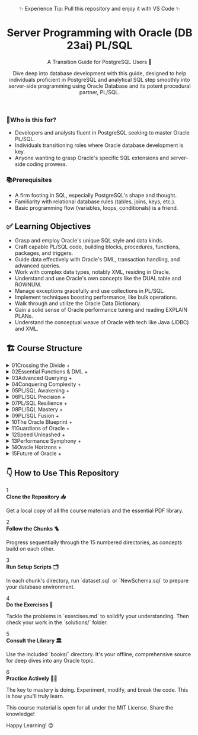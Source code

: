 <head>
    <link rel="stylesheet" href="./styles/core.css">
    <link rel="preconnect" href="https://fonts.googleapis.com">
    <link rel="preconnect" href="https://fonts.gstatic.com" crossorigin>
    <link href="https://fonts.googleapis.com/css2?family=Fira+Code&family=Lato:wght@400;900&family=Roboto:ital,wght@0,400;1,400&display=swap" rel="stylesheet">
</head>
<body>
<div class="main-container">
    <!-- HERO SECTION -->
    <header class="hero-section">
        <p class="experience-tip">✨ Experience Tip: Pull this repository and enjoy it with VS Code ✨</p>
        <h1>Server Programming with Oracle (DB 23ai) PL/SQL</h1>
        <p class="subtitle">A Transition Guide for PostgreSQL Users 🚀</p>
        <p>Dive deep into database development with this guide, designed to help individuals proficient in PostgreSQL and analytical SQL step smoothly into server-side programming using Oracle Database and its potent procedural partner, PL/SQL.</p>
    </header>
    <!-- INFO GRID -->
    <section class="info-grid">
        <div class="info-card">
            <h3><span class="icon">🤔</span>Who is this for?</h3>
            <ul>
                <li>Developers and analysts fluent in PostgreSQL seeking to master Oracle PL/SQL.</li>
                <li>Individuals transitioning roles where Oracle database development is key.</li>
                <li>Anyone wanting to grasp Oracle's specific SQL extensions and server-side coding prowess.</li>
            </ul>
        </div>
        <div class="info-card">
            <h3><span class="icon">📚</span>Prerequisites</h3>
            <ul>
                <li>A firm footing in SQL, especially PostgreSQL's shape and thought.</li>
                <li>Familiarity with relational database rules (tables, joins, keys, etc.).</li>
                <li>Basic programming flow (variables, loops, conditionals) is a friend.</li>
            </ul>
        </div>
    </section>
    <!-- LEARNING OBJECTIVES -->
    <section>
        <h2 class="grid-header">✅ Learning Objectives</h2>
        <div class="feature-list-container">
            <ul>
                <li>Grasp and employ Oracle's unique SQL style and data kinds.</li>
                <li>Craft capable PL/SQL code, building blocks, procedures, functions, packages, and triggers.</li>
                <li>Guide data effectively with Oracle's DML, transaction handling, and advanced queries.</li>
                <li>Work with complex data types, notably XML, residing in Oracle.</li>
                <li>Understand and use Oracle's own concepts like the DUAL table and ROWNUM.</li>
                <li>Manage exceptions gracefully and use collections in PL/SQL.</li>
                <li>Implement techniques boosting performance, like bulk operations.</li>
                <li>Walk through and utilize the Oracle Data Dictionary.</li>
                <li>Gain a solid sense of Oracle performance tuning and reading EXPLAIN PLANs.</li>
                <li>Understand the conceptual weave of Oracle with tech like Java (JDBC) and XML.</li>
            </ul>
        </div>
    </section>
    <!-- COURSE STRUCTURE -->
    <section>
        <h2 class="grid-header">🏗️ Course Structure</h2>
        <div class="accordion">
            <!-- Chunk 1-4 -->
            <details class="accordion-item">
                <summary class="accordion-header">
                    <span class="accordion-title"><span class="chunk-number">01</span>Crossing the Divide</span>
                    <span class="accordion-icon">+</span>
                </summary>
                <div class="accordion-body">
                    <span class="parent-category">ORACLE SQL & BRIDGING FROM POSTGRESQL</span>
                    <p>Here, we step across, finding Oracle's SQL voice for those who know PostgreSQL best.</p>
                    <h4>Categories to be Studied:</h4>
                    <ul>
                        <li>Key Differences & Core Syntax</li>
                        <li>Data Types <i>(Oracle Specific)</i>: VARCHAR2, NUMBER, DATE, TIMESTAMPs</li>
                        <li>DUAL Table <i>(Oracle Specific)</i></li>
                        <li>NULL Handling: NVL, NVL2, COALESCE</li>
                        <li>Conditional Expressions: DECODE, CASE</li>
                        <li>ROWNUM Pseudo-column <i>(Oracle Specific)</i></li>
                    </ul>
                </div>
            </details>
            <details class="accordion-item">
                <summary class="accordion-header">
                    <span class="accordion-title"><span class="chunk-number">02</span>Essential Functions & DML</span>
                    <span class="accordion-icon">+</span>
                </summary>
                <div class="accordion-body">
                     <span class="parent-category">ORACLE SQL & BRIDGING FROM POSTGRESQL</span>
                    <p>Unlock key Oracle functions and master the foundational dance of Data Manipulation Language (DML).</p>
                    <h4>Categories to be Studied:</h4>
                    <ul>
                        <li>Date Functions: SYSDATE, TO_DATE, ADD_MONTHS, etc.</li>
                        <li>String Functions</li>
                        <li>Set Operators: MINUS</li>
                        <li>DML & Transaction Control: INSERT, UPDATE, DELETE, COMMIT, ROLLBACK</li>
                    </ul>
                </div>
            </details>
            <details class="accordion-item">
                <summary class="accordion-header">
                    <span class="accordion-title"><span class="chunk-number">03</span>Advanced Querying</span>
                    <span class="accordion-icon">+</span>
                </summary>
                <div class="accordion-body">
                     <span class="parent-category">ORACLE SQL & BRIDGING FROM POSTGRESQL</span>
                    <p>Ascend to advanced querying heights, tackling complex data patterns with Oracle's unique tools. 🏔️</p>
                    <h4>Categories to be Studied:</h4>
                    <ul>
                        <li>Hierarchical Queries <i>(Oracle Specific - Very Important)</i>: CONNECT BY, LEVEL, PRIOR</li>
                        <li>Analytic (Window) Functions: RANK, DENSE_RANK, LAG, LEAD</li>
                        <li>MERGE statement <i>(Oracle Specific)</i></li>
                    </ul>
                </div>
            </details>
            <details class="accordion-item">
                <summary class="accordion-header">
                    <span class="accordion-title"><span class="chunk-number">04</span>Conquering Complexity</span>
                    <span class="accordion-icon">+</span>
                </summary>
                <div class="accordion-body">
                     <span class="parent-category">ORACLE SQL & BRIDGING FROM POSTGRESQL</span>
                    <p>Face the challenge of intricate data forms like XML and JSON, vital for systems like Flexcube, exploring Oracle's modern touch.</p>
                    <h4>Categories to be Studied:</h4>
                    <ul>
                        <li>Large Objects: CLOB, BLOB</li>
                        <li>XMLTYPE Data Type: Storage and Querying</li>
                        <li>JSON Data Type: Native Storage and Querying</li>
                        <li><b>Oracle 23ai Features</b>: JSON Relational Duality Views ✨, JSON Binary Type 💾</li>
                    </ul>
                </div>
            </details>
            <!-- Chunk 5-9 -->
            <details class="accordion-item">
                <summary class="accordion-header">
                    <span class="accordion-title"><span class="chunk-number">05</span>PL/SQL Awakening</span>
                    <span class="accordion-icon">+</span>
                </summary>
                <div class="accordion-body">
                    <span class="parent-category">PL/SQL: ORACLE'S PROCEDURAL POWERHOUSE</span>
                    <p>Awaken your inner Oracle programmer. This chunk lays the ground for PL/SQL, from block shape to basic flow, introducing a new 23ai speed boost.</p>
                    <h4>Categories to be Studied:</h4>
                    <ul>
                        <li>PL/SQL Block Structure: DECLARE, BEGIN, EXCEPTION, END</li>
                        <li>Variables & Constants: %TYPE, %ROWTYPE</li>
                        <li>Control Flow: IF, CASE, LOOPs</li>
                        <li>SQL within PL/SQL</li>
                        <li><b>Oracle 23ai Feature</b>: SQL Transpiler for optimization ⏩</li>
                    </ul>
                    <h4>Essential Reading:</h4>
                    <ul class="book-list">
                        <li><a href="books/oracle-database-pl-sql-language-reference/database-pl-sql-language-reference.pdf"><strong>Oracle® Database PL/SQL Language Reference</strong></a><span class="relevance">_Relevance:_ The core guide for PL/SQL syntax, block structure, and control flow.</span></li>
                        <li><a href="books/oracle-database-23ai-new-features-guide/oracle-database-23ai-new-features-guide.pdf"><strong>Oracle Database 23ai New Features Guide</strong></a><span class="relevance">_Relevance:_ Details the new SQL Transpiler feature.</span></li>
                    </ul>
                </div>
            </details>
            <details class="accordion-item">
                <summary class="accordion-header">
                    <span class="accordion-title"><span class="chunk-number">06</span>PL/SQL Precision</span>
                    <span class="accordion-icon">+</span>
                </summary>
                <div class="accordion-body">
                    <span class="parent-category">PL/SQL: ORACLE'S PROCEDURAL POWERHOUSE</span>
                    <p>Gain precision with PL/SQL cursors for fetching data and shaping reusable code blocks with procedures and functions.</p>
                    <h4>Categories to be Studied:</h4>
                    <ul>
                        <li>Cursors: Implicit, Explicit, Cursor FOR loops</li>
                        <li>Stored Procedures & Functions: Syntax, Parameter Modes (IN, OUT, IN OUT)</li>
                    </ul>
                    <h4>Essential Reading:</h4>
                    <ul class="book-list">
                        <li><a href="books/oracle-database-pl-sql-language-reference/database-pl-sql-language-reference.pdf"><strong>Oracle® Database PL/SQL Language Reference</strong></a><span class="relevance">_Relevance:_ The definitive reference for cursors and subprogram definitions.</span></li>
                        <li><a href="books/database-development-guide/database-development-guide.pdf"><strong>Oracle® Database Development Guide</strong></a><span class="relevance">_Relevance:_ Provides practical context and design patterns for procedures and functions.</span></li>
                    </ul>
                </div>
            </details>
            <details class="accordion-item">
                <summary class="accordion-header">
                    <span class="accordion-title"><span class="chunk-number">07</span>PL/SQL Resilience</span>
                    <span class="accordion-icon">+</span>
                </summary>
                <div class="accordion-body">
                    <span class="parent-category">PL/SQL: ORACLE'S PROCEDURAL POWERHOUSE</span>
                    <p>Build resilience in your code! Organize with packages, handle errors surely, and automate actions with triggers.🛡️</p>
                    <h4>Categories to be Studied:</h4>
                    <ul>
                        <li>Packages: Specification & Body, Overloading</li>
                        <li>Exception Handling: Predefined, User-defined, SQLCODE, SQLERRM</li>
                        <li>Triggers: DML Triggers, :NEW & :OLD qualifiers</li>
                    </ul>
                    <h4>Essential Reading:</h4>
                    <ul class="book-list">
                        <li><a href="books/oracle-database-pl-sql-language-reference/database-pl-sql-language-reference.pdf"><strong>Oracle® Database PL/SQL Language Reference</strong></a><span class="relevance">_Relevance:_ The complete guide to packages, exception handling syntax, and trigger creation.</span></li>
                    </ul>
                </div>
            </details>
            <details class="accordion-item">
                <summary class="accordion-header">
                    <span class="accordion-title"><span class="chunk-number">08</span>PL/SQL Mastery</span>
                    <span class="accordion-icon">+</span>
                </summary>
                <div class="accordion-body">
                    <span class="parent-category">PL/SQL: ORACLE'S PROCEDURAL POWERHOUSE</span>
                    <p>Master powerful PL/SQL moves! Handle complex data bunches and make things fly with bulk actions and dynamic SQL, key for big systems like Flexcube. 💪</p>
                    <h4>Categories to be Studied:</h4>
                    <ul>
                        <li>Collections & Records: Associative Arrays, Nested Tables, Varrays</li>
                        <li>Bulk Operations for Performance: BULK COLLECT, FORALL</li>
                        <li>Dynamic SQL: EXECUTE IMMEDIATE</li>
                    </ul>
                    <h4>Essential Reading:</h4>
                    <ul class="book-list">
                        <li><a href="books/oracle-database-pl-sql-language-reference/database-pl-sql-language-reference.pdf"><strong>Oracle® Database PL/SQL Language Reference</strong></a><span class="relevance">_Relevance:_ Your primary source for advanced data structures and high-performance PL/SQL techniques.</span></li>
                    </ul>
                </div>
            </details>
            <details class="accordion-item">
                <summary class="accordion-header">
                    <span class="accordion-title"><span class="chunk-number">09</span>PL/SQL Fusion</span>
                    <span class="accordion-icon">+</span>
                </summary>
                <div class="accordion-body">
                    <span class="parent-category">PL/SQL: ORACLE'S PROCEDURAL POWERHOUSE</span>
                    <p>Experience PL/SQL fusion! Explore standard packages for common tasks and see JavaScript step in as a code buddy in Oracle 23ai. 🤝</p>
                    <h4>Categories to be Studied:</h4>
                    <ul>
                        <li>Built-in Packages: DBMS_LOB, DBMS_XMLGEN, UTL_FILE, DBMS_AQ</li>
                        <li><b>Oracle 23ai Feature</b>: JavaScript Stored Procedures 🌐</li>
                    </ul>
                    <h4>Essential Reading:</h4>
                    <ul class="book-list">
                        <li><a href="books/database-pl-sql-packages-and-types-reference/database-pl-sql-packages-and-types-reference.pdf"><strong>Oracle® Database PL/SQL Packages and Types Reference</strong></a><span class="relevance">_Relevance:_ The encyclopedia for all `DBMS_` and `UTL_` packages.</span></li>
                        <li><a href="books/oracle-database-javascript-developers-guide/oracle-database-javascript-developers-guide.pdf"><strong>Oracle Database JavaScript Developer's Guide</strong></a><span class="relevance">_Relevance:_ The key guide for integrating JavaScript into the Oracle database.</span></li>
                    </ul>
                </div>
            </details>
            <!-- Chunk 10-13 -->
            <details class="accordion-item">
                <summary class="accordion-header">
                    <span class="accordion-title"><span class="chunk-number">10</span>The Oracle Blueprint</span>
                    <span class="accordion-icon">+</span>
                </summary>
                <div class="accordion-body">
                    <span class="parent-category">ESSENTIAL ORACLE DATABASE CONCEPTS</span>
                    <p>Get the Oracle blueprint in your mind! This chunk brings vital database ideas for a consulting path – structure, data map, and fresh 23ai touches for schema and data. 🏛️</p>
                    <h4>Categories to be Studied:</h4>
                    <ul>
                        <li>Data Dictionary & Metadata Views: USER_, ALL_, DBA_</li>
                        <li>Schema Objects Overview: Tables, Views, Indexes, Sequences</li>
                        <li>Concurrency Control (MVCC) & Transaction Management</li>
                        <li><b>Oracle 23ai Features</b>: Usage Domains 🎯, Annotations ✍️, Wide Tables ↔️</li>
                    </ul>
                    <h4>Essential Reading:</h4>
                    <ul class="book-list">
                        <li><a href="books/database-concepts/database-concepts.pdf"><strong>Oracle® Database Concepts</strong></a><span class="relevance">_Relevance:_ Foundational knowledge on Oracle's architecture.</span></li>
                        <li><a href="books/database-reference/database-reference.pdf"><strong>Oracle® Database Reference</strong></a><span class="relevance">_Relevance:_ The source of truth for all Data Dictionary views.</span></li>
                    </ul>
                </div>
            </details>
            <details class="accordion-item">
                <summary class="accordion-header">
                    <span class="accordion-title"><span class="chunk-number">11</span>Guardians of Oracle</span>
                    <span class="accordion-icon">+</span>
                </summary>
                <div class="accordion-body">
                    <span class="parent-category">ESSENTIAL ORACLE DATABASE CONCEPTS</span>
                    <p>Stand guardian over your data! This chunk highlights database safety rules and new Oracle 23ai security shields, crucial for keeping sensitive info and systems safe. 🔒🛡️</p>
                    <h4>Categories to be Studied:</h4>
                    <ul>
                        <li><b>Oracle 23ai Feature</b>: SQL Firewall 🔥</li>
                        <li><b>Oracle 23ai Feature</b>: Column-Level Auditing 🕵️ & Data Redaction 🎭</li>
                        <li><b>Oracle 23ai Feature</b>: Multicloud Authentication ☁️🔑</li>
                        <li><b>Oracle 23ai Feature</b>: Schema Privileges ✅</li>
                    </ul>
                    <h4>Essential Reading:</h4>
                    <ul class="book-list">
                        <li><a href="books/database-security-guide/database-security-guide.pdf"><strong>Oracle® Database Security Guide</strong></a><span class="relevance">_Relevance:_ The primary source for all security-related features.</span></li>
                        <li><a href="books/oracle-database-sql-firewall-users-guide/oracle-database-sql-firewall-users-guide.pdf"><strong>Oracle Database SQL Firewall User's Guide</strong></a><span class="relevance">_Relevance:_ A deep dive into the powerful new SQL Firewall.</span></li>
                    </ul>
                </div>
            </details>
            <details class="accordion-item">
                <summary class="accordion-header">
                    <span class="accordion-title"><span class="chunk-number">12</span>Speed Unleashed</span>
                    <span class="accordion-icon">+</span>
                </summary>
                <div class="accordion-body">
                    <span class="parent-category">ORACLE PERFORMANCE & OPTIMIZATION BASICS</span>
                    <p>Unleash speed! This chunk digs into Oracle indexing tactics and how to peek into query speed using `EXPLAIN PLAN`, vital for making database work flow fast. 🏎️💨</p>
                    <h4>Categories to be Studied:</h4>
                    <ul>
                        <li>Indexing in Oracle: B-Tree, Bitmap, Function-Based, Composite</li>
                        <li>Understanding Oracle’s EXPLAIN PLAN: Generating & Interpreting</li>
                    </ul>
                    <h4>Essential Reading:</h4>
                    <ul class="book-list">
                        <li><a href="books/sql-tuning-guide/sql-tuning-guide.pdf"><strong>Oracle® Database SQL Tuning Guide</strong></a><span class="relevance">_Relevance:_ The go-to guide for understanding query optimization and execution plans.</span></li>
                        <li><a href="books/database-concepts/database-concepts.pdf"><strong>Oracle® Database Concepts</strong></a><span class="relevance">_Relevance:_ Explains the fundamental concepts behind different index types.</span></li>
                    </ul>
                </div>
            </details>
            <details class="accordion-item">
                <summary class="accordion-header">
                    <span class="accordion-title"><span class="chunk-number">13</span>Performance Symphony</span>
                    <span class="accordion-icon">+</span>
                </summary>
                <div class="accordion-body">
                    <span class="parent-category">ORACLE PERFORMANCE & OPTIMIZATION BASICS</span>
                    <p>Conduct a performance symphony! This chunk explores deeper query tuning, touching on optimizer hints and managing table stats, plus new 23ai speed gains. 🎼📈</p>
                    <h4>Categories to be Studied:</h4>
                    <ul>
                        <li>Basic Query Tuning: SARGable predicates, join efficiency</li>
                        <li>Optimizer Hints: Awareness and cautious use</li>
                        <li>Table Statistics & DBMS_STATS</li>
                        <li><b>Oracle 23ai Features</b>: Real-Time SQL Plan Management 🚦, SQL Analysis Report 🩺</li>
                    </ul>
                    <h4>Essential Reading:</h4>
                    <ul class="book-list">
                        <li><a href="books/sql-tuning-guide/sql-tuning-guide.pdf"><strong>Oracle® Database SQL Tuning Guide</strong></a><span class="relevance">_Relevance:_ The main source for advanced tuning, hints, and statistics management.</span></li>
                        <li><a href="books/database-pl-sql-packages-and-types-reference/database-pl-sql-packages-and-types-reference.pdf"><strong>Oracle® Database PL/SQL Packages and Types Reference</strong></a><span class="relevance">_Relevance:_ Details the `DBMS_STATS` package for statistics gathering.</span></li>
                    </ul>
                </div>
            </details>
            <!-- Chunk 14-15 -->
            <details class="accordion-item">
                <summary class="accordion-header">
                    <span class="accordion-title"><span class="chunk-number">14</span>Oracle Horizons</span>
                    <span class="accordion-icon">+</span>
                </summary>
                <div class="accordion-body">
                    <span class="parent-category">(CONCEPTUAL) ORACLE & INTERFACING TECHNOLOGIES</span>
                    <p>Look to Oracle's horizons! This chunk explores how Oracle links with tech like Java and XML, message systems, and new 23ai bits making connections shine brighter. ✨🔗</p>
                    <h4>Categories to be Studied:</h4>
                    <ul>
                        <li>Oracle & Java Connectivity (JDBC)</li>
                        <li>Oracle & XML Processing</li>
                        <li>Oracle Advanced Queuing (AQ) & JMS</li>
                        <li><b>Oracle 23ai Features</b>: Enhanced Connection Pooling 🏊‍♂️, Async Pipelining 📊, OpenTelemetry 🔭</li>
                    </ul>
                     <h4>Essential Reading:</h4>
                    <ul class="book-list">
                        <li><a href="books/jdbc-developers-guide/jdbc-developers-guide.pdf"><strong>Oracle® Database JDBC Developer's Guide</strong></a><span class="relevance">_Relevance:_ Essential for understanding Java-to-Oracle connectivity.</span></li>
                        <li><a href="books/database-transactional-event-queues-and-advanced-queuing-users-guide/database-transactional-event-queues-and-advanced-queuing-users-guide.pdf"><strong>Oracle ... Advanced Queuing User's Guide</strong></a><span class="relevance">_Relevance:_ The core document for understanding Oracle's messaging system.</span></li>
                        <li><a href="books/universal-connection-pool-developers-guide/universal-connection-pool-developers-guide.pdf"><strong>Oracle® Universal Connection Pool Developer's Guide</strong></a><span class="relevance">_Relevance:_ Key for understanding modern connection pooling features.</span></li>
                    </ul>
                </div>
            </details>
            <details class="accordion-item">
                <summary class="accordion-header">
                    <span class="accordion-title"><span class="chunk-number">15</span>Future of Oracle</span>
                    <span class="accordion-icon">+</span>
                </summary>
                <div class="accordion-body">
                    <span class="parent-category">ORACLE SQL & BRIDGING FROM POSTGRESQL</span>
                    <p>Peek into Oracle's future! This chunk shines solely on the vibrant new SQL features arriving in Oracle 23ai, showing Oracle's path towards modern, sharper SQL power. ⭐🔮</p>
                    <h4>New SQL Features in 23ai to be Studied:</h4>
                    <ul>
                        <li>Boolean Data Type ✅❌</li>
                        <li>Direct Joins for UPDATE/DELETE ➡️</li>
                        <li>GROUP BY Column Alias 🔡</li>
                        <li>IF [NOT] EXISTS for DDL 🚦</li>
                        <li>SELECT without FROM Clause ✨</li>
                        <li>Table Value Constructor 🛠️</li>
                    </ul>
                    <h4>Essential Reading:</h4>
                    <ul class="book-list">
                        <li><a href="books/oracle-database-23ai-new-features-guide/oracle-database-23ai-new-features-guide.pdf"><strong>Oracle Database 23ai New Features Guide</strong></a><span class="relevance">_Relevance:_ The first and most vital source for all new SQL power in Oracle 23ai.</span></li>
                        <li><a href="books/sql-language-reference/sql-language-reference.pdf"><strong>Oracle® Database SQL Language Reference</strong></a><span class="relevance">_Relevance:_ The definitive reference where these new features will be fully documented.</span></li>
                    </ul>
                </div>
            </details>
        </div>
    </section>
    <!-- HOW TO USE -->
    <section>
        <h2 class="grid-header">👇 How to Use This Repository</h2>
        <div class="how-to-guide">
            <div class="steps-container">
                <div class="step">
                    <div class="step-number">1</div>
                    <div class="step-content">
                        <strong>Clone the Repository 📥</strong>
                        <p>Get a local copy of all the course materials and the essential PDF library.</p>
                    </div>
                </div>
                <div class="step">
                    <div class="step-number">2</div>
                    <div class="step-content">
                        <strong>Follow the Chunks 🪜</strong>
                        <p>Progress sequentially through the 15 numbered directories, as concepts build on each other.</p>
                    </div>
                </div>
                <div class="step">
                    <div class="step-number">3</div>
                    <div class="step-content">
                        <strong>Run Setup Scripts 🗂️</strong>
                        <p>In each chunk's directory, run `dataset.sql` or `NewSchema.sql` to prepare your database environment.</p>
                    </div>
                </div>
                <div class="step">
                    <div class="step-number">4</div>
                    <div class="step-content">
                        <strong>Do the Exercises 💪</strong>
                        <p>Tackle the problems in `exercises.md` to solidify your understanding. Then check your work in the `solutions/` folder.</p>
                    </div>
                </div>
                <div class="step">
                    <div class="step-number">5</div>
                    <div class="step-content">
                        <strong>Consult the Library 🏛️</strong>
                        <p>Use the included `books/` directory. It's your offline, comprehensive source for deep dives into any Oracle topic.</p>
                    </div>
                </div>
                <div class="step">
                    <div class="step-number">6</div>
                    <div class="step-content">
                        <strong>Practice Actively 🏃‍♂️</strong>
                        <p>The key to mastery is doing. Experiment, modify, and break the code. This is how you'll truly learn.</p>
                    </div>
                </div>
            </div>
        </div>
    </section>
    <!-- FOOTER -->
    <footer class="site-footer">
        <p>This course material is open for all under the MIT License. Share the knowledge!</p>
        <p>Happy Learning! 😊</p>
    </footer>
</div>
</body>